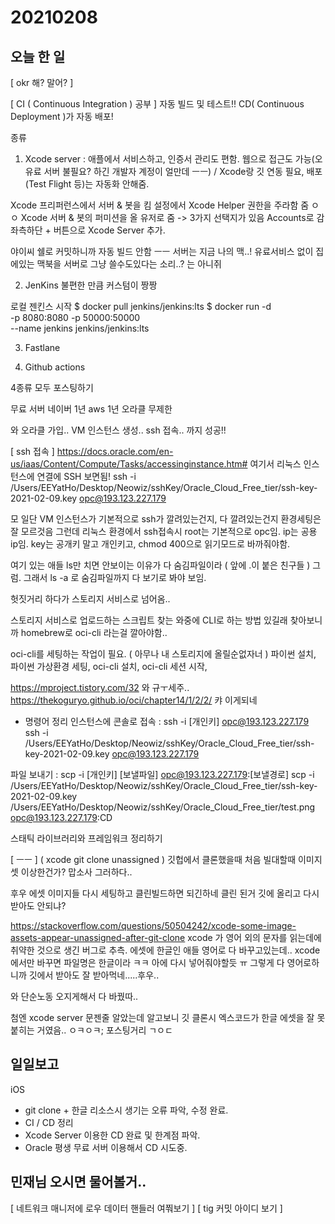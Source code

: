 # 20210208
## 오늘 한 일
[ okr 해? 말어? ]

[ CI ( Continuous Integration ) 공부 ]
자동 빌드 및 테스트!!
CD( Continuous Deployment )가 자동 배포!

종류
1. Xcode server : 애플에서 서비스하고, 인증서 관리도 편함. 웹으로 접근도 가능(오 유료 서버 불필요? 하긴 개발자 계정이 얼만데 ㅡㅡ) / Xcode랑 깃 연동 필요, 배포(Test Flight 등)는 자동화 안해줌.

Xcode 프리퍼런스에서 서버 & 봇을 킴
설정에서 Xcode Helper 권한을 주라함 줌 ㅇㅇ
Xcode 서버 & 봇의 퍼미션을 올 유저로 줌 -> 3가지 선택지가 있음
Accounts로 감
좌측하단 + 버튼으로 Xcode Server 추가.

야이씨 쉘로 커밋하니까 자동 빌드 안함 ㅡㅡ
서버는 지금 나의 맥..! 유료서비스 없이 집에있는 맥북을 서버로 그냥 쓸수도있다는 소리..? 는 아니쥐

2. JenKins
불편한 만큼 커스텀이 짱짱

로컬 젠킨스 시작
$ docker pull jenkins/jenkins:lts
$ docker run -d \
    -p 8080:8080 -p 50000:50000 \
    --name jenkins jenkins/jenkins:lts


3. Fastlane

4. Github actions

4종류 모두 포스팅하기


무료 서버
네이버 1년
aws 1년
오라클 무제한 


와 오라클 가입..
VM 인스턴스 생성..
ssh 접속.. 까지 성공!!

[ ssh 접속 ]
https://docs.oracle.com/en-us/iaas/Content/Compute/Tasks/accessinginstance.htm# 여기서 리눅스 인스턴스에 연결에 SSH 보면됨!
ssh -i /Users/EEYatHo/Desktop/Neowiz/sshKey/Oracle_Cloud_Free_tier/ssh-key-2021-02-09.key opc@193.123.227.179

모 일단 VM 인스턴스가 기본적으로 ssh가 깔려있는건지, 다 깔려있는건지 환경세팅은 잘 모르것음
그런데 리눅스 환경에서 ssh접속시 root는 기본적으로 opc임.
ip는 공용 ip임.
key는 공개키 말고 개인키고,
chmod 400으로 읽기모드로 바까줘야함.

여기 있는 애들 ls만 치면 안보이는 이유가 다 숨김파일이라 ( 앞에 .이 붙은 친구들 ) 그럼.
그래서 ls -a 로 숨김파일까지 다 보기로 봐야 보임.

헛짓거리 하다가
스토리지 서비스로 넘어옴..

스토리지 서비스로 업로드하는 스크립트 찾는 와중에
CLI로 하는 방법 있길래 찾아보니까 homebrew로 oci-cli 라는걸 깔아야함..

oci-cli를 세팅하는 작업이 필요. ( 아무나 내 스토리지에 올릴순없자너 )
파이썬 설치,
파이썬 가상환경 세팅,
oci-cli 설치,
oci-cli 세션 시작,

https://mproject.tistory.com/32 와 규ㅜ세주..
https://thekoguryo.github.io/oci/chapter14/1/2/2/ 캬 이게되네


- 명령어 정리
인스턴스에 콘솔로 접속 : 
ssh -i [개인키] opc@193.123.227.179
ssh -i /Users/EEYatHo/Desktop/Neowiz/sshKey/Oracle_Cloud_Free_tier/ssh-key-2021-02-09.key opc@193.123.227.179

파일 보내기 : 
scp -i [개인키] [보낼파일] opc@193.123.227.179:[보낼경로]
scp -i /Users/EEYatHo/Desktop/Neowiz/sshKey/Oracle_Cloud_Free_tier/ssh-key-2021-02-09.key /Users/EEYatHo/Desktop/Neowiz/sshKey/Oracle_Cloud_Free_tier/test.png opc@193.123.227.179:CD






스태틱 라이브러리와 프레임워크 정리하기


[ ㅡㅡ ]
( xcode git clone unassigned )
깃헙에서 클론했을때 처음 빌대할때 이미지셋 이상한건가?
맙소사 그러하다..

후우 에셋 이미지들 다시 세팅하고 클린빌드하면 되긴하네
클린 된거 깃에 올리고 다시 받아도 안되냐?

https://stackoverflow.com/questions/50504242/xcode-some-image-assets-appear-unassigned-after-git-clone
xcode 가 영어 외의 문자를 읽는데에 취약한 것으로 생긴 버그로 추측.
에셋에 한글인 애들 영어로 다 바꾸고있는데..
xcode에서만 바꾸면 파일명은 한글이라 ㅋㅋ 아에 다시 넣어줘야할듯 ㅠ
그렇게 다 영어로하니까 깃에서 받아도 잘 받아먹네.....후우..

와 단순노동 오지게해서 다 바꿨따..

첨엔 xcode server 문젠줄 알았는데 알고보니 깃 클론시 엑스코드가 한글 에셋을 잘 못붙히는 거였음.. ㅇㅋㅇㅋ; 포스팅거리 ㄱㅇㄷ


## 일일보고
iOS
- git clone + 한글 리소스시 생기는 오류 파악, 수정 완료.
- CI / CD 정리
- Xcode Server 이용한 CD 완료 및 한계점 파악.
- Oracle 평생 무료 서버 이용해서 CD 시도중.

## 민재님 오시면 물어볼거..
[ 네트워크 매니저에 로우 데이터 핸들러 여쭤보기 ]
[ tig 커밋 아이디 보기 ]

